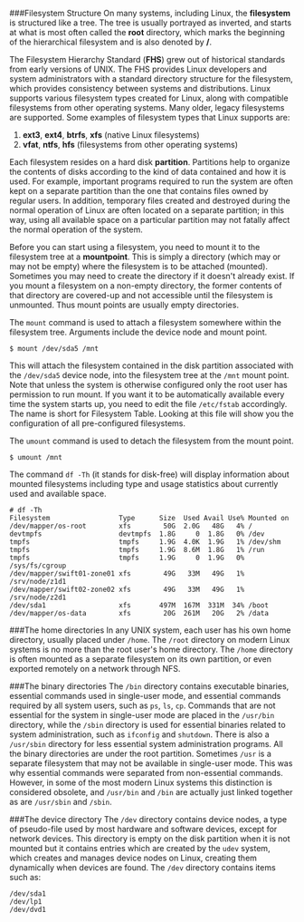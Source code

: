 ###Filesystem Structure
On many systems, including Linux, the **filesystem** is structured like a tree. The tree is usually portrayed as inverted, and starts at what is most often called the **root** directory, which marks the beginning of the hierarchical filesystem and is also denoted by **/**.

The Filesystem Hierarchy Standard (**FHS**) grew out of historical standards from early versions of UNIX. The FHS provides Linux developers and system administrators with a standard directory structure for the filesystem, which provides consistency between systems and distributions. Linux supports various filesystem types created for Linux, along with compatible filesystems from other operating systems. Many older, legacy filesystems are supported. Some examples of filesystem types that Linux supports are:

1. **ext3**, **ext4**, **btrfs**, **xfs** (native Linux filesystems)
2. **vfat**, **ntfs**, **hfs** (filesystems from other operating systems)

Each filesystem resides on a hard disk **partition**. Partitions help to organize the contents of disks according to the kind of data contained and how it is used. For example, important programs required to run the system are often kept on a separate partition than the one that contains files owned by regular users. In addition, temporary files created and destroyed during the normal operation of Linux are often located on a separate partition; in this way, using all available space on a particular partition may not fatally affect the normal operation of the system.

Before you can start using a filesystem, you need to mount it to the filesystem tree at a **mountpoint**. This is simply a directory (which may or may not be empty) where the filesystem is to be attached (mounted). Sometimes you may need to create the directory if it doesn't already exist. If you mount a filesystem on a non-empty directory, the former contents of that directory are covered-up and not accessible until the filesystem is unmounted. Thus mount points are usually empty directories.

The ``mount`` command is used to attach a filesystem somewhere within the filesystem tree. Arguments include the device node and mount point.
```
$ mount /dev/sda5 /mnt
```
This will attach the filesystem contained in the disk partition associated with the ``/dev/sda5`` device node, into the filesystem tree at the ``/mnt`` mount point. Note that unless the system is otherwise configured only the root user has permission to run mount. If you want it to be automatically available every time the system starts up, you need to edit the file ``/etc/fstab`` accordingly. The name is short for Filesystem Table. Looking at this file will show you the configuration of all pre-configured filesystems.

The ``umount`` command is used to detach the filesystem from the mount point.
```
$ umount /mnt
```

The command ``df -Th`` (it stands for disk-free) will display information about mounted filesystems including type and usage statistics about currently used and available space.

```
# df -Th
Filesystem                 Type      Size  Used Avail Use% Mounted on
/dev/mapper/os-root        xfs        50G  2.0G   48G   4% /
devtmpfs                   devtmpfs  1.8G     0  1.8G   0% /dev
tmpfs                      tmpfs     1.9G  4.0K  1.9G   1% /dev/shm
tmpfs                      tmpfs     1.9G  8.6M  1.8G   1% /run
tmpfs                      tmpfs     1.9G     0  1.9G   0% /sys/fs/cgroup
/dev/mapper/swift01-zone01 xfs        49G   33M   49G   1% /srv/node/z1d1
/dev/mapper/swift02-zone02 xfs        49G   33M   49G   1% /srv/node/z2d1
/dev/sda1                  xfs       497M  167M  331M  34% /boot
/dev/mapper/os-data        xfs        20G  261M   20G   2% /data
```

###The home directories
In any UNIX system, each user has his own home directory, usually placed under ``/home``. The ``/root`` directory on modern Linux systems is no more than the root user's home directory. The ``/home`` directory is often mounted as a separate filesystem on its own partition, or even exported remotely on a network through NFS.

###The binary directories
The ``/bin`` directory contains executable binaries, essential commands used in single-user mode, and essential commands required by all system users, such as ``ps``, ``ls``, ``cp``. Commands that are not essential for the system in single-user mode are placed in the ``/usr/bin`` directory, while the ``/sbin`` directory is used for essential binaries related to system administration, such as ``ifconfig`` and ``shutdown``. There is also a ``/usr/sbin`` directory for less essential system administration programs. All the binary directories are under the root partition. Sometimes ``/usr`` is a separate filesystem that may not be available in single-user mode. This was why essential commands were separated from non-essential commands. However, in some of the most modern Linux systems this distinction is considered obsolete, and ``/usr/bin`` and ``/bin`` are actually just linked together as are ``/usr/sbin`` and ``/sbin``.

###The device directory
The ``/dev`` directory contains device nodes, a type of pseudo-file used by most hardware and software devices, except for network devices. This directory is empty on the disk partition when it is not mounted but it contains entries which are created by the ``udev`` system, which creates and manages device nodes on Linux, creating them dynamically when devices are found. The ``/dev`` directory contains items such as:

```
/dev/sda1
/dev/lp1
/dev/dvd1
```


